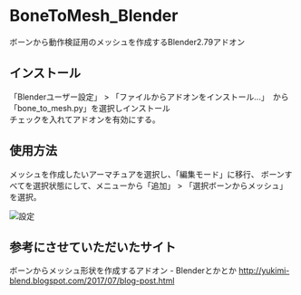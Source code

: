 ﻿# BoneToMesh_Blender
ボーンから動作検証用のメッシュを作成するBlender2.79アドオン

## インストール  
「Blenderユーザー設定」 > 「ファイルからアドオンをインストール...」　から「bone_to_mesh.py」を選択しインストール  
チェックを入れてアドオンを有効にする。

## 使用方法
メッシュを作成したいアーマチュアを選択し、「編集モード」に移行、
ボーンすべてを選択状態にして、メニューから「追加」 > 「選択ボーンからメッシュ」を選択。

![設定](https://raw.github.com/kurotori4423/BoneToMesh_Blender/images/setting.gif)

## 参考にさせていただいたサイト
ボーンからメッシュ形状を作成するアドオン - Blenderとかとか
http://yukimi-blend.blogspot.com/2017/07/blog-post.html